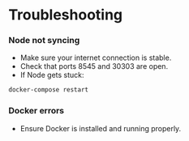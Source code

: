 # Troubleshooting

### Node not syncing
- Make sure your internet connection is stable.
- Check that ports 8545 and 30303 are open.
- If Node gets stuck:

~~~~bash
docker-compose restart
~~~~

### Docker errors
- Ensure Docker is installed and running properly.
